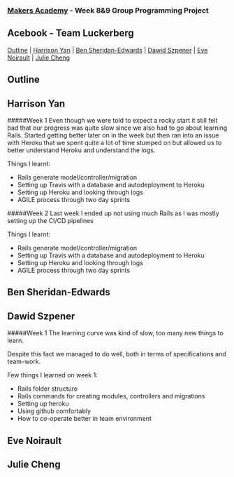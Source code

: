 
### [Makers Academy](http://www.makersacademy.com) - Week 8&9 Group Programming Project

Acebook - Team Luckerberg
-

[Outline](#Outline) | [Harrison Yan](#Harrison) | [Ben Sheridan-Edwards](#Ben) | [Dawid Szpener](#Dawid) | [Eve Noirault](#Eve) | [Julie Cheng](#Julie)


## <a name="Outline">Outline</a>
 
## <a name="Harrison">Harrison Yan</a>

  #####Week 1
  Even though we were told to expect a rocky start it still felt bad that our progress was quite slow since we also had to go about learning Rails.
  Started getting better later on in the week but then ran into an issue with Heroku that we spent quite a lot of time stumped on but allowed us to better understand Heroku and understand the logs.

  Things I learnt:
  
  * Rails generate model/controller/migration
  * Setting up Travis with a database and autodeployment to Heroku
  * Setting up Heroku and looking through logs
  * AGILE process through two day sprints

  #####Week 2
  Last week I ended up not using much Rails as I was mostly setting up the CI/CD pipelines

  Things I learnt:
  
  * Rails generate model/controller/migration
  * Setting up Travis with a database and autodeployment to Heroku
  * Setting up Heroku and looking through logs
  * AGILE process through two day sprints


## <a name="Ben">Ben Sheridan-Edwards</a>

## <a name="Dawid">Dawid Szpener</a>

  #####Week 1
  The learning curve was kind of slow, too many new things to learn.


  Despite this fact we managed to do well, both in terms of specifications and team-work.


  Few things I learned on week 1:

  
  * Rails folder structure
  * Rails commands for creating modules, controllers and migrations
  * Setting up heroku
  * Using github comfortably
  * How to co-operate better in team environment


## <a name="Eve">Eve Noirault</a>

## <a name="Julie">Julie Cheng</a>
